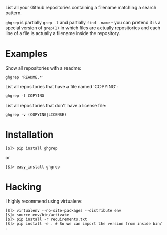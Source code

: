 List all your Github repositories containing a filename matching a search
pattern.

`ghgrep` is partially `grep -l` and partially `find -name` - you can pretend it
is a special version of `grep(1)` in which files are actually repositories and
each line of a file is actually a filename inside the repository.

# Examples

Show all repositories with a readme:

    ghgrep 'README.*'

List all repositories that have a file named 'COPYING':

    ghgrep -f COPYING

List all repositories that don't have a license file:

    ghgrep -v (COPYING|LICENSE)

# Installation

    [$]> pip install ghgrep

or

    [$]> easy_install ghgrep

# Hacking

I highly recommend using virtualenv:

    [$]> virtualenv --no-site-packages --distribute env
    [$]> source env/bin/activate
    [$]> pip install -r requirements.txt
    [$]> pip install -e . # So we can import the version from inside bin/ .

